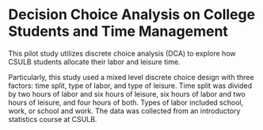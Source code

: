 # Decision Choice Analysis on College Students and Time Management

This pilot study utilizes discrete choice analysis (DCA) to explore how CSULB students allocate their labor and leisure time.

Particularly, this study used a mixed level discrete choice design with three factors: time split, type of labor, and type of leisure. Time split was divided by two hours of labor and six hours of leisure, six hours of labor and two hours of leisure, and four hours of both. Types of labor included school, work, or school and work. The data was collected from an introductory statistics course at CSULB.
